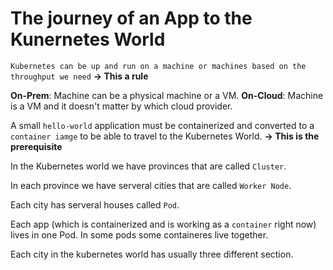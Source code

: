 # The journey of an App to the Kunernetes World

``Kubernetes can be up and run on a machine or machines based on the throughput we need`` **-> This a rule**

**On-Prem**: Machine can be a physical machine or a VM.
**On-Cloud**: Machine is a VM and it doesn't matter by which cloud provider.

A small ``hello-world`` application must be containerized and converted to a ``container iamge`` to be able to travel to the Kubernetes World. **-> This is the prerequisite**


In the Kubernetes world we have provinces that are called ``Cluster``. 

In each province we have serveral cities that are called ``Worker Node``. 

Each city has serveral houses called ``Pod``. 

Each app (which is containerized and is working as a ``container`` right now) lives in one Pod. In some pods some containeres live together.

Each city in the kubernetes world has usually three different section.




